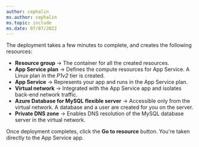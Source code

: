 ```yaml
---
author: cephalin
ms.author: cephalin
ms.topic: include
ms.date: 07/07/2022
---
```

The deployment takes a few minutes to complete, and creates the following resources:

- **Resource group** &rarr; The container for all the created resources.
- **App Service plan** &rarr; Defines the compute resources for App Service. A Linux plan in the *P1v2* tier is created.
- **App Service** &rarr; Represents your app and runs in the App Service plan.
- **Virtual network** &rarr; Integrated with the App Service app and isolates back-end network traffic.
- **Azure Database for MySQL flexible server** &rarr; Accessible only from the virtual network. A database and a user are created for you on the server.
- **Private DNS zone** &rarr; Enables DNS resolution of the MySQL database server in the virtual network.

Once deployment completes, click the **Go to resource** button. You're taken directly to the App Service app.